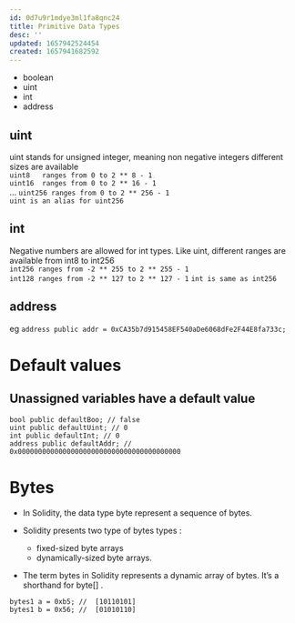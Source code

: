 ```yaml
---
id: 0d7u9r1mdye3ml1fa8qnc24
title: Primitive Data Types
desc: ''
updated: 1657942524454
created: 1657941682592
---
```


- boolean
- uint
- int
- address

## uint

uint stands for unsigned integer, meaning non negative integers
different sizes are available  
  `uint8   ranges from 0 to 2 ** 8 - 1`  
  `uint16  ranges from 0 to 2 ** 16 - 1`  
  ...
  `uint256 ranges from 0 to 2 ** 256 - 1`  
  `uint is an alias for uint256`

## int

Negative numbers are allowed for int types.
Like uint, different ranges are available from int8 to int256  
  `int256 ranges from -2 ** 255 to 2 ** 255 - 1`  
  `int128 ranges from -2 ** 127 to 2 ** 127 - 1`
  `int is same as int256`

## address
eg
`address public addr = 0xCA35b7d915458EF540aDe6068dFe2F44E8fa733c;`

# Default values
## Unassigned variables have a default value
```solidity
bool public defaultBoo; // false
uint public defaultUint; // 0
int public defaultInt; // 0
address public defaultAddr; // 0x0000000000000000000000000000000000000000
```

# Bytes
- In Solidity, the data type byte represent a sequence of bytes. 

- Solidity presents two type of bytes types :
  - fixed-sized byte arrays
  - dynamically-sized byte arrays.
  
- The term bytes in Solidity represents a dynamic array of bytes. It’s a shorthand for byte[] .

```solidity
bytes1 a = 0xb5; //  [10110101]
bytes1 b = 0x56; //  [01010110]
```